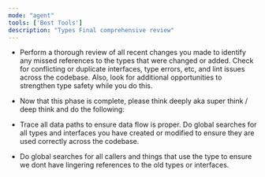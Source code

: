```yaml
---
mode: "agent"
tools: ['Best Tools']
description: "Types Final comprehensive review"
---
```


- Perform a thorough review of all recent changes you made to identify any missed references to the types that were changed or added. Check for conflicting or duplicate interfaces, type errors, etc, and lint issues across the codebase. Also, look for additional opportunities to strengthen type safety while you do this.

- Now that this phase is complete, please think deeply aka super think / deep think and do the following:

- Trace all data paths to ensure data flow is proper. Do global searches for all types and interfaces you have created or modified to ensure they are used correctly across the codebase.

- Do global searches for all callers and things that use the type to ensure we dont have lingering references to the old types or interfaces.
